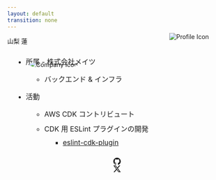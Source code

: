 ```yaml
---
layout: default
transition: none
---
```


<style scoped>
.profile {
  position: absolute;
  top: 130px;
  left: 600px;
}

.mates {
  position: absolute;
  top: 194px;
  left: 278px;
  border-radius: 50%;
}

._bullet li {
  font-size: 1rem !important;
  margin-bottom: 10px !important;
  margin-top: 10px !important;
}
._bullet ul {
  @apply !list-disc text-vprimary;
  font-size: 25px !important;
}
._bullet li::marker {
  @apply inline-block text-vpurple;
	font-weight: bold;
}

.twitter-icon {
    --un-icon: url('data:image/svg+xml,%3Csvg xmlns="http://www.w3.org/2000/svg" width="16" height="16" fill="currentColor" class="bi bi-twitter-x" viewBox="0 0 16 16"%3E%3Cpath d="M12.6.75h2.454l-5.36 6.142L16 15.25h-4.937l-3.867-5.07-4.425 5.07H.316l5.733-6.57L0 .75h5.063l3.495 4.633L12.601.75Zm-.86 13.028h1.36L4.323 2.145H2.865z"/%3E%3C/svg%3E');
    -webkit-mask: var(--un-icon) no-repeat;
    mask: var(--un-icon) no-repeat;
    -webkit-mask-size: 100% 100%;
    background-color: currentColor;
}

.github-icon {
    --un-icon: url('data:image/svg+xml,%3Csvg xmlns="http://www.w3.org/2000/svg" width="24" height="24" viewBox="0 0 24 24"%3E%3Cpath d="M12 0c-6.626 0-12 5.373-12 12 0 5.302 3.438 9.8 8.207 11.387.599.111.793-.261.793-.577v-2.234c-3.338.726-4.033-1.416-4.033-1.416-.546-1.387-1.333-1.756-1.333-1.756-1.089-.745.083-.729.083-.729 1.205.084 1.839 1.237 1.839 1.237 1.07 1.834 2.807 1.304 3.492.997.107-.775.418-1.305.762-1.604-2.665-.305-5.467-1.334-5.467-5.931 0-1.311.469-2.381 1.236-3.221-.124-.303-.535-1.524.117-3.176 0 0 1.008-.322 3.301 1.23.957-.266 1.983-.399 3.003-.404 1.02.005 2.047.138 3.006.404 2.291-1.552 3.297-1.23 3.297-1.23.653 1.653.242 2.874.118 3.176.77.84 1.235 1.911 1.235 3.221 0 4.609-2.807 5.624-5.479 5.921.43.372.823 1.102.823 2.222v3.293c0 .319.192.694.801.576 4.765-1.589 8.199-6.086 8.199-11.386 0-6.627-5.373-12-12-12z"/%3E%3C/svg%3E');
    -webkit-mask: var(--un-icon) no-repeat;
    mask: var(--un-icon) no-repeat;
    -webkit-mask-size: 100% 100%;
    background-color: currentColor;
}
</style>
<div class="pa-20">

<img src="/profile.png" class="w-30 h-30 mx-10 profile" alt="Profile Icon" />
<img src="/mates.png" class="w-10 h-10 mx-7 mates" alt="Company Icon" />

<p class="text-4xl"> 山梨 蓮 </p>

<div class="mt-10 _bullet flex h-full">

- 所属 - 株式会社メイツ
  - バックエンド & インフラ

- 活動
  - AWS CDK コントリビュート
  - CDK 用 ESLint プラグインの開発
    - [eslint-cdk-plugin](https://eslint-cdk-plugin.dev/)

</div>

<div class="flex justify-end mt-10">
  <div class="flex mx-3"> <div class="github-icon w-7 h-7 mx-1" /> <a href="https://github.com/ren-yamanashi" target="_blank"> @ren-yamanashi </a> </div>
  <div class="flex mx-3"> <div class="twitter-icon w-7 h-7 mx-1" /> <a href="https://github.com/ren-yamanashi" target="_blank"> @ren_yamanashi </a> </div>
</div>

</div>

<!--
自己紹介です。山梨と申します

株式会社メイツでバックエンドとインフラの開発をしています。

私は、業務でも趣味でもTypeScriptを触ることが多く、個人の活動の方では、AWS CDK という IaC ツール (インフラをコードで構築するツール) のコントリビュートをしたり、CDK 用の ESLint プラグインを開発したりしています

今回は、そのCDK用ESLintプラグインの開発経験をもとに、ESLintカスタムルールについてお話しします。

またですね、今回のセッションで紹介する資料を、先に X でハッシュタグをつけて公開しておりますので、もしここに映るものが見ずらいなどがあればそちらをご確認いただけたらと思います。

では、本題に移ります
-->
